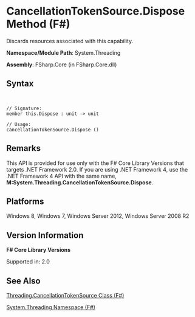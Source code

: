 # CancellationTokenSource.Dispose Method (F#)

Discards resources associated with this capability.

**Namespace/Module Path**: System.Threading

**Assembly**: FSharp.Core (in FSharp.Core.dll)


## Syntax


```


// Signature:
member this.Dispose : unit -> unit

// Usage:
cancellationTokenSource.Dispose ()

```



## Remarks
This API is provided for use only with the F# Core Library Versions that targets .NET Framework 2.0. If you are using .NET Framework 4, use the .NET Framework 4 API with the same name, **M:System.Threading.CancellationTokenSource.Dispose**.


## Platforms
Windows 8, Windows 7, Windows Server 2012, Windows Server 2008 R2


## Version Information
**F# Core Library Versions**

Supported in: 2.0




## See Also
[Threading.CancellationTokenSource Class &#40;F&#35;&#41;](Threading.CancellationTokenSource-Class-%28FSharp%29.md)

[System.Threading Namespace &#40;F&#35;&#41;](System.Threading-Namespace-%28FSharp%29.md)

